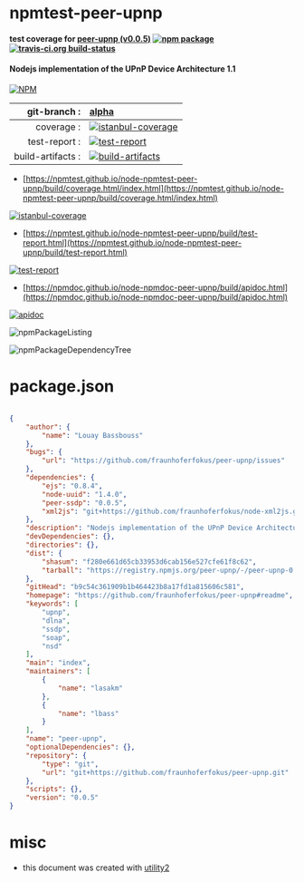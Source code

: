 # npmtest-peer-upnp

#### test coverage for  [peer-upnp (v0.0.5)](https://github.com/fraunhoferfokus/peer-upnp#readme)  [![npm package](https://img.shields.io/npm/v/npmtest-peer-upnp.svg?style=flat-square)](https://www.npmjs.org/package/npmtest-peer-upnp) [![travis-ci.org build-status](https://api.travis-ci.org/npmtest/node-npmtest-peer-upnp.svg)](https://travis-ci.org/npmtest/node-npmtest-peer-upnp)

#### Nodejs implementation of the UPnP Device Architecture 1.1

[![NPM](https://nodei.co/npm/peer-upnp.png?downloads=true&downloadRank=true&stars=true)](https://www.npmjs.com/package/peer-upnp)

| git-branch : | [alpha](https://github.com/npmtest/node-npmtest-peer-upnp/tree/alpha)|
|--:|:--|
| coverage : | [![istanbul-coverage](https://npmtest.github.io/node-npmtest-peer-upnp/build/coverage.badge.svg)](https://npmtest.github.io/node-npmtest-peer-upnp/build/coverage.html/index.html)|
| test-report : | [![test-report](https://npmtest.github.io/node-npmtest-peer-upnp/build/test-report.badge.svg)](https://npmtest.github.io/node-npmtest-peer-upnp/build/test-report.html)|
| build-artifacts : | [![build-artifacts](https://npmtest.github.io/node-npmtest-peer-upnp/glyphicons_144_folder_open.png)](https://github.com/npmtest/node-npmtest-peer-upnp/tree/gh-pages/build)|

- [https://npmtest.github.io/node-npmtest-peer-upnp/build/coverage.html/index.html](https://npmtest.github.io/node-npmtest-peer-upnp/build/coverage.html/index.html)

[![istanbul-coverage](https://npmtest.github.io/node-npmtest-peer-upnp/build/screenCapture.buildCi.browser.%252Ftmp%252Fbuild%252Fcoverage.lib.html.png)](https://npmtest.github.io/node-npmtest-peer-upnp/build/coverage.html/index.html)

- [https://npmtest.github.io/node-npmtest-peer-upnp/build/test-report.html](https://npmtest.github.io/node-npmtest-peer-upnp/build/test-report.html)

[![test-report](https://npmtest.github.io/node-npmtest-peer-upnp/build/screenCapture.buildCi.browser.%252Ftmp%252Fbuild%252Ftest-report.html.png)](https://npmtest.github.io/node-npmtest-peer-upnp/build/test-report.html)

- [https://npmdoc.github.io/node-npmdoc-peer-upnp/build/apidoc.html](https://npmdoc.github.io/node-npmdoc-peer-upnp/build/apidoc.html)

[![apidoc](https://npmdoc.github.io/node-npmdoc-peer-upnp/build/screenCapture.buildCi.browser.%252Ftmp%252Fbuild%252Fapidoc.html.png)](https://npmdoc.github.io/node-npmdoc-peer-upnp/build/apidoc.html)

![npmPackageListing](https://npmtest.github.io/node-npmtest-peer-upnp/build/screenCapture.npmPackageListing.svg)

![npmPackageDependencyTree](https://npmtest.github.io/node-npmtest-peer-upnp/build/screenCapture.npmPackageDependencyTree.svg)



# package.json

```json

{
    "author": {
        "name": "Louay Bassbouss"
    },
    "bugs": {
        "url": "https://github.com/fraunhoferfokus/peer-upnp/issues"
    },
    "dependencies": {
        "ejs": "0.8.4",
        "node-uuid": "1.4.0",
        "peer-ssdp": "0.0.5",
        "xml2js": "git+https://github.com/fraunhoferfokus/node-xml2js.git"
    },
    "description": "Nodejs implementation of the UPnP Device Architecture 1.1",
    "devDependencies": {},
    "directories": {},
    "dist": {
        "shasum": "f280e661d65cb33953d6cab156e527cfe61f8c62",
        "tarball": "https://registry.npmjs.org/peer-upnp/-/peer-upnp-0.0.5.tgz"
    },
    "gitHead": "b9c54c361909b1b464423b8a17fd1a815606c581",
    "homepage": "https://github.com/fraunhoferfokus/peer-upnp#readme",
    "keywords": [
        "upnp",
        "dlna",
        "ssdp",
        "soap",
        "nsd"
    ],
    "main": "index",
    "maintainers": [
        {
            "name": "lasakm"
        },
        {
            "name": "lbass"
        }
    ],
    "name": "peer-upnp",
    "optionalDependencies": {},
    "repository": {
        "type": "git",
        "url": "git+https://github.com/fraunhoferfokus/peer-upnp.git"
    },
    "scripts": {},
    "version": "0.0.5"
}
```



# misc
- this document was created with [utility2](https://github.com/kaizhu256/node-utility2)
